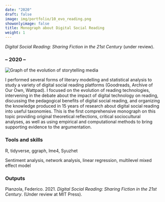 ```yaml
---
date: "2020"
draft: false
image: img/portfolio/10_evo_reading.png
showonlyimage: false
title: Monograph about Digital Social Reading
weight: 1
---
```


_Digital Social Reading: Sharing Fiction in the 21st Century_ (under review).
<!--more-->

### – 2020 –

![Graph of the evolution of storytelling media][1]

[1]: /img/portfolio/10_evo_reading.png

I performed several forms of literary modelling and statistical analysis to study a variety of digital social reading platforms (Goodreads, Archive of Our Own, Wattpad). I focused on the evolution of reading technologies, intervening in the debate about the impact of digital technology on reading, discussing the pedagogical benefits of digital social reading, and organizing the knowledge produced in 15 years of research about digital social reading into useful taxonomies. This is the first comprehensive monograph on this topic providing original theoretical reflections, critical sociocultural analyses, as well as using empirical and computational methods to bring supporting evidence to the argumentation.

### Tools and skills

R, tidyverse, ggraph, lme4, Syuzhet

Sentiment analysis, network analysis, linear regression, multilevel mixed effect model

### Outputs

Pianzola, Federico. 2021. _Digital Social Reading: Sharing Fiction in the 21st Century_. (Under review at MIT Press).